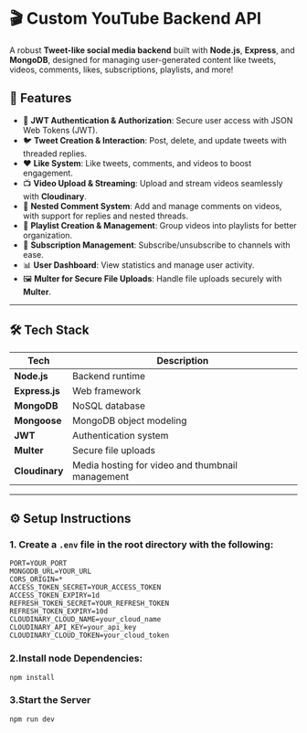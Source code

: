 # 🎬 Custom YouTube Backend API

A robust **Tweet-like social media backend** built with **Node.js**, **Express**, and **MongoDB**, designed for managing user-generated content like tweets, videos, comments, likes, subscriptions, playlists, and more!

## 🚀 Features

- 🔐 **JWT Authentication & Authorization**: Secure user access with JSON Web Tokens (JWT).
- 🐦 **Tweet Creation & Interaction**: Post, delete, and update tweets with threaded replies.
- ❤️ **Like System**: Like tweets, comments, and videos to boost engagement.
- 📺 **Video Upload & Streaming**: Upload and stream videos seamlessly with **Cloudinary**.
- 💬 **Nested Comment System**: Add and manage comments on videos, with support for replies and nested threads.
- 📁 **Playlist Creation & Management**: Group videos into playlists for better organization.
- 📌 **Subscription Management**: Subscribe/unsubscribe to channels with ease.
- 📊 **User Dashboard**: View statistics and manage user activity.
- 🖼️ **Multer for Secure File Uploads**: Handle file uploads securely with **Multer**.

---

## 🛠️ Tech Stack

| Tech         | Description                                         |
|--------------|-----------------------------------------------------|
| **Node.js**  | Backend runtime                                     |
| **Express.js**| Web framework                                       |
| **MongoDB**  | NoSQL database                                      |
| **Mongoose** | MongoDB object modeling                              |
| **JWT**      | Authentication system                               |
| **Multer**   | Secure file uploads                                  |
| **Cloudinary**| Media hosting for video and thumbnail management    |

---

## ⚙️ Setup Instructions

### 1. Create a `.env` file in the root directory with the following:

```env
PORT=YOUR_PORT
MONGODB_URL=YOUR_URL
CORS_ORIGIN=*
ACCESS_TOKEN_SECRET=YOUR_ACCESS_TOKEN
ACCESS_TOKEN_EXPIRY=1d
REFRESH_TOKEN_SECRET=YOUR_REFRESH_TOKEN
REFRESH_TOKEN_EXPIRY=10d
CLOUDINARY_CLOUD_NAME=your_cloud_name
CLOUDINARY_API_KEY=your_api_key
CLOUDINARY_CLOUD_TOKEN=your_cloud_token
```
### 2.Install node Dependencies:


``` 
npm install 
```

### 3.Start the Server

```
npm run dev
```







